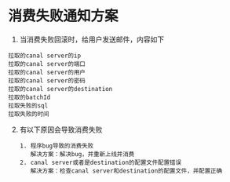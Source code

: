 # 消费失败通知方案

1. 当消费失败回滚时，给用户发送邮件，内容如下


```
拉取的canal server的ip
拉取的canal server的端口
拉取的canal server的用户
拉取的canal server的密码
拉取的canal server的destination
拉取的batchId
拉取失败的sql
拉取失败的时间
```

2. 有以下原因会导致消费失败

   ```
   1. 程序bug导致的消费失败
      解决方案：解决bug，并重新上线并消费
   2. canal server或者是destination的配置文件配置错误
      解决方案：检查canal server和destination的配置文件，并配置正确
   ```

   ​